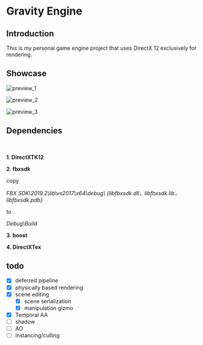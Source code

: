 # Gravity Engine

## Introduction


This is my personal game engine project that
uses DirectX 12 exclusively for rendering.


## Showcase

![preview_1](https://github.com/MrySwk/GravityEngine/blob/master/screenshot/preview_1.png)

![preview_2](https://github.com/MrySwk/GravityEngine/blob/master/screenshot/preview_2.png)

![preview_3](https://github.com/MrySwk/GravityEngine/blob/master/screenshot/preview_3.gif)

## Dependencies

<br>

**1. DirectXTK12**

**2. fbxsdk**


copy

*FBX SDK\2019.2\lib\vs2017\x64\debug\ {libfbxsdk.dll，libfbxsdk.lib，libfbxsdk.pdb}*

to

*Debug\Build*

**3. boost**

**4. DirectXTex**

## todo
- [x] deferred pipeline
- [x] physically based rendering
- [x] scene editing
  - [x] scene serialization
  - [x] manipulation gizmo
- [x] Temporal AA
- [ ] shadow
- [ ] AO
- [ ] instancing/culling
